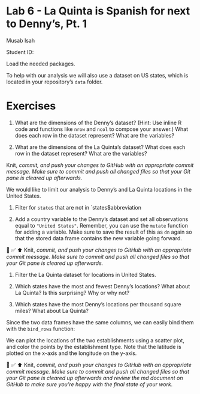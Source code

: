 Lab 6 - La Quinta is Spanish for next to Denny’s, Pt. 1
================
Musab Isah

Student ID:

Load the needed packages.

To help with our analysis we will also use a dataset on US states, which
is located in your repository’s `data` folder.

# Exercises

1.  What are the dimensions of the Denny’s dataset? (Hint: Use inline R
    code and functions like `nrow` and `ncol` to compose your answer.)
    What does each row in the dataset represent? What are the variables?

2.  What are the dimensions of the La Quinta’s dataset? What does each
    row in the dataset represent? What are the variables?

Knit, *commit, and push your changes to GitHub with an appropriate
commit message. Make sure to commit and push all changed files so that
your Git pane is cleared up afterwards.*

We would like to limit our analysis to Denny’s and La Quinta locations
in the United States.

1.  Filter for `state`s that are not in \`states$abbreviation

2.  Add a country variable to the Denny’s dataset and set all
    observations equal to `"United States"`. Remember, you can use the
    `mutate` function for adding a variable. Make sure to save the
    result of this as `dn` again so that the stored data frame contains
    the new variable going forward.

🧶 ✅ ⬆️ Knit, *commit, and push your changes to GitHub with an
appropriate commit message. Make sure to commit and push all changed
files so that your Git pane is cleared up afterwards.*

1.  Filter the La Quinta dataset for locations in United States.

2.  Which states have the most and fewest Denny’s locations? What about
    La Quinta? Is this surprising? Why or why not?

3.  Which states have the most Denny’s locations per thousand square
    miles? What about La Quinta?

Since the two data frames have the same columns, we can easily bind them
with the `bind_rows` function:

We can plot the locations of the two establishments using a scatter
plot, and color the points by the establishment type. Note that the
latitude is plotted on the x-axis and the longitude on the y-axis.

🧶 ✅ ⬆️ Knit, *commit, and push your changes to GitHub with an
appropriate commit message. Make sure to commit and push all changed
files so that your Git pane is cleared up afterwards and review the md
document on GitHub to make sure you’re happy with the final state of
your work.*
